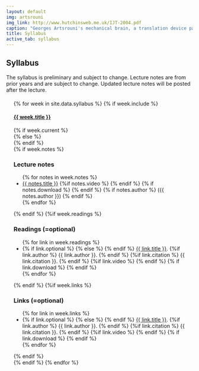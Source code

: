 ```yaml
---
layout: default
img: artsrouni
img_link: http://www.hutchinsweb.me.uk/IJT-2004.pdf
caption: "Georges Artsrouni's mechanical brain, a translation device patented in 1933 in France."
title: Syllabus
active_tab: syllabus
---
```


## Syllabus

The syllabus is preliminary and subject to change.  Lecture notes are from prior years and are subject to change.  Updated lecture notes will be posted after the lecture.

<style type="text/css">
    .bs-example{
        margin: 20px;
    }
</style>

<div class="bs-example">
    <div class="panel-group" id="accordion">
        {% for week in site.data.syllabus %}
            {% if week.include %}
            <div class="panel panel-default">
                <div class="panel-heading">
                    <h4 class="panel-title">
                        <a data-toggle="collapse" data-parent="#accordion" href="#{{ week.tag }}">{{ week.title }}</a>
                    </h4>
                </div>
                {% if week.current %}
                <div id="{{ week.tag }}" class="panel-collapse collapse in">
                {% else %}
                <div id="{{ week.tag }}" class="panel-collapse collapse">
                {% endif %}
                <div class="panel panel-default">
                  {% if week.notes %}
                      <div class="panel-heading">
                        <h3 class="panel-title">Lecture notes</h3>
                      </div>
                      <ul class="list-group">
                      {% for notes in week.notes %}
                        <li class="list-group-item"> <a href="{{ notes.url }}">{{ notes.title }}</a>
<!--                             {%if notes.soln %}
                                <i class="fa fa-star"></i><a href="{{ notes.soln }}">Solutions</a>
                            {% endif %}
 -->                        {%if notes.video %}
                                <a href="{{ notes.video }}"><span class="glyphicon glyphicon-film"></span></a>
                            {% endif %}
                            {% if notes.download %} 
                                <a href="{{ notes.download }}"><span class="glyphicon glyphicon-save"> </span></a> 
                            {% endif %}
                            {% if notes.author %} 
                                ({{ notes.author }}) 
                            {% endif %}
                        </li>
                      {% endfor %}
                      </ul>
                  {% endif %}
                  {%if week.readings %}
                      <div class="panel-heading">
                        <h3 class="panel-title">Readings (<i class="fa fa-star"></i>=optional)</h3>
                      </div>
                      <ul class="list-group">
                      {% for link in week.readings %}
                        <li class="list-group-item"> 
                        {% if link.optional %}
                            <i class="fa fa-star"> </i>
                        {% else %}
                            <i class="fa"> </i> 
                        {% endif %}
                        <a href="{{ link.url }}">{{ link.title }}</a>.
                            {%if link.author %}
                                {{ link.author }}.
                            {% endif %}
                            {%if link.citation %}
                                {{ link.citation }}.
                            {% endif %}
                            {%if link.video %}
                                <a href="{{ link.video }}"><span class="glyphicon glyphicon-film"></span></a>
                            {% endif %}
                            {% if link.download %} 
                                <a href="{{ link.download }}"><span class="glyphicon glyphicon-save"> </span></a> 
                            {% endif %}
                        </li>
                      {% endfor %}
                      </ul>
                  {% endif %}
                  {%if week.links %}
                      <div class="panel-heading">
                        <h3 class="panel-title">Links (<i class="fa fa-star"></i>=optional)</h3>
                      </div>
                      <ul class="list-group">
                      {% for link in week.links %}
                        <li class="list-group-item"> 
                        {% if link.optional %}
                            <i class="fa fa-star"> </i>
                        {% else %}
                            <i class="fa"> </i> 
                        {% endif %}
                        <a href="{{ link.url }}">{{ link.title }}</a>.
                            {%if link.author %}
                                {{ link.author }}.
                            {% endif %}
                            {%if link.citation %}
                                {{ link.citation }}.
                            {% endif %}
                            {%if link.video %}
                                <a href="{{ link.video }}"><span class="glyphicon glyphicon-film"></span></a>
                            {% endif %}
                            {% if link.download %} 
                                <a href="{{ link.download }}"><span class="glyphicon glyphicon-save"> </span></a> 
                            {% endif %}
                        </li>
                      {% endfor %}
                      </ul>
                  {% endif %}
                </div>
                </div>
            </div>
            {% endif %}
        {% endfor %}
    </div>
</div>

